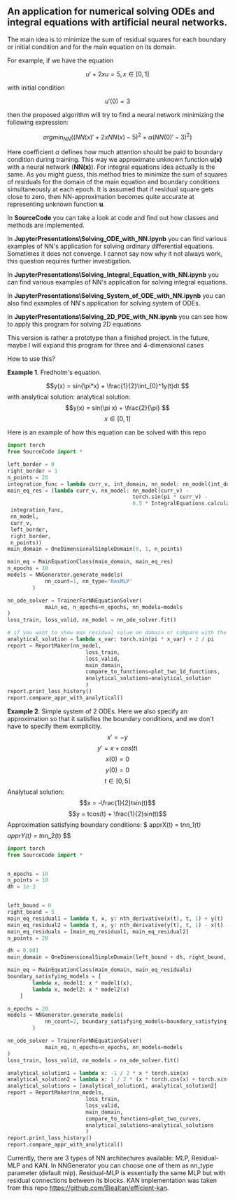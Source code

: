## An application for numerical solving ODEs and integral equations with artificial neural networks.

The main idea is to minimize the sum of residual squares for each boundary or initial condition
and for the main equation on its domain. 

For example, if we have the equation 

$$ u' +2xu = 5, x \in [0,1] $$

with initial condition

$$ u'(0) = 3 $$

then the proposed algorithm will try to find a neural network minimizing the following expression:

$$ argmin_{NN}((NN(x)' +2xNN(x) - 5)^2 + \alpha (NN(0)' - 3)^2) $$

Here coefficient $\alpha$ defines how much attention 
should be paid to boundary condition during training. 
This way we approximate unknown function **u(x)** with a neural network (**NN(x)**). 
For integral equations idea actually is the same. 
As you might guess, this method tries to minimize the sum of squares of residuals for the domain
of the main equation and boundary conditions simultaneously at each epoch.
It is assumed that if residual square gets close to zero, then
NN-approximation becomes quite accurate at representing unknown function **u**.

In **SourceCode** you can take a look at code and find out how classes and methods are implemented.

In **JupyterPresentations\Solving_ODE_with_NN.ipynb** you can find various examples of NN's
application for solving ordinary differential equations. Sometimes it does not converge. 
I cannot say now why it not always work, this question requires further investigation.

In **JupyterPresentations\Solving_Integral_Equation_with_NN.ipynb** you can find various examples of NN's
application for solving integral equations.

In **JupyterPresentations\Solving_System_of_ODE_with_NN.ipynb** you can also find examples of NN's
application for solving system of ODEs.

In **JupyterPresentations\Solving_2D_PDE_with_NN.ipynb** you can see 
how to apply this program for solving 2D equations

This version is rather a prototype than a finished project. In the future, maybe I will expand this program for three 
and 4-dimensional cases

How to use this?

**Example 1**. Fredholm's equation.

$$y(x) = sin(\pi*x) + \frac{1}{2}\int_{0}^1y(t)dt $$
with analytical solution:
analytical solution: $$y(x) = sin(\pi x) + \frac{2}{\pi} $$
$$x \in [0, 1] $$

Here is an example of how this equation can be solved with this repo

```python
import torch
from SourceCode import *

left_border = 0
right_border = 1
n_points = 20
integration_func = lambda curr_v, int_domain, nn_model: nn_model(int_domain)
main_eq_res = (lambda curr_v, nn_model: nn_model(curr_v) -
                                        torch.sin(pi * curr_v) -
                                        0.5 * IntegralEquations.calculate_fredholm_equation_1d(
 integration_func,
 nn_model,
 curr_v,
 left_border,
 right_border,
 n_points))
main_domain = OneDimensionalSimpleDomain(0, 1, n_points)

main_eq = MainEquationClass(main_domain, main_eq_res)
n_epochs = 10
models = NNGenerator.generate_models(
            nn_count=1, nn_type='ResMLP'
        )

nn_ode_solver = TrainerForNNEquationSolver(
            main_eq, n_epochs=n_epochs, nn_models=models
)
loss_train, loss_valid, nn_model = nn_ode_solver.fit()

# if you want to show max residual value on domain or compare with the exact solution
analytical_solution = lambda x_var: torch.sin(pi * x_var) + 2 / pi
report = ReportMaker(nn_model,
                         loss_train,
                         loss_valid,
                         main_domain,
                         compare_to_functions=plot_two_1d_functions,
                         analytical_solutions=analytical_solution
                         )
report.print_loss_history()
report.compare_appr_with_analytical()
```


**Example 2**. Simple system of 2 ODEs. Here we also specify an approximation 
so that it satisfies the boundary conditions, and we don't have to specify them exmplicitly.
$$x'= -y $$
$$y' = x + cos(t) $$
$$x(0) = 0$$ 
$$y(0) = 0$$
$$t \in [0,5] $$
Analytucal solution: $$x = -\frac{1}{2}tsin(t)$$ $$y = tcos(t) + \frac{1}{2}sin(t)$$
Approximation satisfying boundary conditions: $ apprX(t) = t*nn_1(t) $$
$$apprY(t) = t*nn_2(t) $$

```python
import torch
from SourceCode import *


n_epochs = 10
n_points = 10
dh = 1e-3


left_bound = 0
right_bound = 5
main_eq_residual1 = lambda t, x, y: nth_derivative(x(t), t, 1) + y(t)
main_eq_residual2 = lambda t, x, y: nth_derivative(y(t), t, 1) - x(t) - torch.cos(t)
main_eq_residuals = [main_eq_residual1, main_eq_residual2]
n_points = 20

dh = 0.001
main_domain = OneDimensionalSimpleDomain(left_bound + dh, right_bound, n_points)

main_eq = MainEquationClass(main_domain, main_eq_residuals)
boundary_satisfying_models = [
        lambda x, model1: x * model1(x),
        lambda x, model2: x * model2(x)
    ]

n_epochs = 20
models = NNGenerator.generate_models(
            nn_count=2, boundary_satisfying_models=boundary_satisfying_models
        )

nn_ode_solver = TrainerForNNEquationSolver(
            main_eq, n_epochs=n_epochs, nn_models=models
)
loss_train, loss_valid, nn_models = nn_ode_solver.fit()

analytical_solution1 = lambda x: -1 / 2 * x * torch.sin(x)
analytical_solution2 = lambda x: 1 / 2 * (x * torch.cos(x) + torch.sin(x))
analytical_solutions = [analytical_solution1, analytical_solution2]
report = ReportMaker(nn_models,
                         loss_train,
                         loss_valid,
                         main_domain,
                         compare_to_functions=plot_two_curves,
                         analytical_solutions=analytical_solutions
                         )
report.print_loss_history()
report.compare_appr_with_analytical()
```

Currently, there are 3 types of NN architectures available: MLP, Residual-MLP and KAN. 
In NNGenerator you can choose one of them as nn_type parameter (default mlp).
Residual-MLP is essentially the same MLP but with residual connections between its blocks. 
KAN implementation was taken from this repo https://github.com/Blealtan/efficient-kan.


